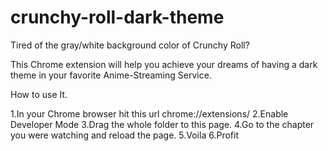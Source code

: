 # crunchy-roll-dark-theme
Tired of the gray/white background color of Crunchy Roll?

This Chrome extension will help you achieve your dreams of having a dark theme in your favorite Anime-Streaming Service.

How to use It.

1.In your Chrome browser hit this url chrome://extensions/
2.Enable Developer Mode
3.Drag the whole folder to this page.
4.Go to the chapter you were watching and reload the page.
5.Voila
6.Profit
